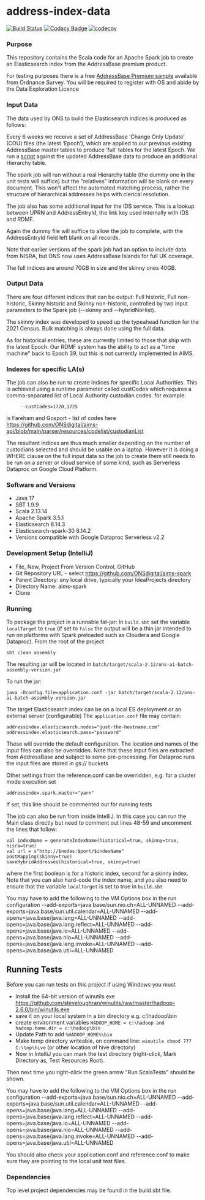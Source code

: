 # address-index-data 

[![Build Status](https://travis-ci.com/ONSdigital/address-index-data.svg?token=wrHpQMWmwL6kpsdmycnz&branch=develop)](https://travis-ci.com/ONSdigital/address-index-data)
[![Codacy Badge](https://api.codacy.com/project/badge/Grade/83c0fb7ca2e64567b0998848ca781a36)](https://www.codacy.com/app/Valtech-ONS/address-index-data?utm_source=github.com&amp;utm_medium=referral&amp;utm_content=ONSdigital/address-index-data&amp;utm_campaign=Badge_Grade)
[![codecov](https://codecov.io/gh/ONSdigital/address-index-data/branch/develop/graph/badge.svg)](https://codecov.io/gh/ONSdigital/address-index-data)



### Purpose

This repository contains the Scala code for an Apache Spark job to create an Elasticsearch index from the AddressBase premium product.

For testing purposes there is a free [AddressBase Premium sample](https://www.ordnancesurvey.co.uk/products/addressbase-premium/sample-data?assetid=29998369-99e4-4b0b-9efd-c2ab39c098ff) available from Ordnance Survey.
You will be required to register with OS and abide by the Data Exploration Licence

### Input Data

The data used by ONS to build the Elasticsearch indices is produced as follows:

Every 6 weeks we receive a set of AddressBase ‘Change Only Update’ (COU) files (the latest ‘Epoch’), which are applied to our previous existing AddressBase master tables to produce ‘full’ tables for the latest Epoch.
We run a <a href="dbscripts/hierarchy_script.sql">script</a> against the updated AddressBase data to produce an additional Hierarchy table. 

The spark job will run without a real Hierarchy table (the dummy one in the unit tests will suffice) but the "relatives" information will be blank on every document. This won't affect the automated matching process, rather the structure of hierarchical addresses helps with clerical resolution.

The job also has some additional input for the IDS service. This is a lookup between UPRN and AddressEntryId, the link key used internally with IDS and RDMF.

Again the dummy file will suffice to allow the job to complete, with the AddressEntryId field left blank on all records.

Note that earlier versions of the spark job had an option to include data from NISRA, but ONS now uses AddressBase Islands for full UK coverage.

The full indices are around 70GB in size and the skinny ones 40GB.

### Output Data

There are four different indices that can be output:
Full historic, Full non-historic, Skinny historic and Skinny non-historic, controlled by two input parameters to the Spark job (--skinny and --hybridNoHist).

The skinny index was developed to speed up the typeahead function for the 2021 Census. Bulk matching is always done using the full data.

As for historical entries, these are currently limited to those that ship with the latest Epoch. Our RDMF system has the ability to act as a "time machine" back to Epoch 39, but this is not currently implemented in AIMS.

### Indexes for specific LA(s)

The job can also be run to create indices for specific Local Authorities.
This is achieved using a runtime parameter called custCodes which requires a comma-separated list of Local Authority custodian codes.
for example:

         --custCodes=1720,1725

is Fareham and Gosport - list of codes here https://github.com/ONSdigital/aims-api/blob/main/parser/resources/codelist/custodianList

The resultant indices are thus much smaller depending on the number of custodians selected and should be usable on a laptop.
However it is doing a WHERE clause on the full input data so the job to create them still needs to be run on a server or cloud service of some kind, such as Serverless Dataproc on Google Cloud Platform.

### Software and Versions

* Java 17 
* SBT 1.9.9 
* Scala 2.13.14
* Apache Spark 3.5.1
* Elasticsearch 8.14.3
* Elasticsearch-spark-30 8.14.2
* Versions compatible with Google Dataproc Serverless v2.2

### Development Setup (IntelliJ)

* File, New, Project From Version Control, GitHub
* Git Repository URL - select https://github.com/ONSdigital/aims-spark
* Parent Directory: any local drive, typically your IdeaProjects directory
* Directory Name: aims-spark
* Clone

### Running

To package the project in a runnable fat-jar:
In `build.sbt` set the variable `localTarget` to `true` (if set to `false` the output will be a thin jar intended to run on platforms with Spark preloaded such as Cloudera and Google Dataproc).
From the root of the project

```shell
sbt clean assembly
```

The resulting jar will be located in `batch/target/scala-2.12/ons-ai-batch-assembly-version.jar`

To run the jar:

```shell
java -Dconfig.file=application.conf -jar batch/target/scala-2.12/ons-ai-batch-assembly-version.jar
```
The target Elasticsearch index can be on a local ES deployment or an external server (configurable)
The `application.conf` file may contain:

```
addressindex.elasticsearch.nodes="just-the-hostname.com"
addressindex.elasticsearch.pass="password"
```

These will override the default configuration. The location and names of the input files can also be overridden.
Note that these input files are extracted from AddressBase and subject to some pre-processing. For Dataproc runs the input files are stored in gs:// buckets

Other settings from the reference.conf can be overridden, e.g. for a cluster mode execution set
```
addressindex.spark.master="yarn"
```
If set, this line should be commented out for running tests

The job can also be run from inside IntelliJ. 
In this case you can run the Main class directly but need to comment out lines 48-59 and uncomment the lines that follow:
```
val indexName = generateIndexName(historical=true, skinny=true, nisra=true)
val url = s"http://$nodes:$port/$indexName"
postMapping(skinny=true)
saveHybridAddresses(historical=true, skinny=true)
```
where the first boolean is for a historic index, second for a skinny index. Note that you can also hard-code the index name, and you also need to ensure
that the variable `localTarget` is set to true in `build.sbt`

You may have to add the following to the VM Options box in the run configuration
--add-exports=java.base/sun.nio.ch=ALL-UNNAMED --add-exports=java.base/sun.util.calendar=ALL-UNNAMED --add-opens=java.base/java.lang=ALL-UNNAMED --add-opens=java.base/java.lang.reflect=ALL-UNNAMED --add-opens=java.base/java.io=ALL-UNNAMED --add-opens=java.base/java.nio=ALL-UNNAMED --add-opens=java.base/java.lang.invoke=ALL-UNNAMED --add-opens=java.base/java.util=ALL-UNNAMED


## Running Tests

Before you can run tests on this project if using Windows you must
  
  * Install the 64-bit version of winutils.exe https://github.com/steveloughran/winutils/raw/master/hadoop-2.6.0/bin/winutils.exe
  * save it on your local system in a bin directory e.g. c:\hadoop\bin
  * create environment variables ```HADOOP_HOME = c:\hadoop and hadoop.home.dir = c:\hadoop\bin```
  * Update Path to add ```%HADOOP_HOME%\bin```
  * Make temp directory writeable, on command line: ```winutils chmod 777 C:\tmp\hive``` (or other location of hive directory)
  * Now in IntelliJ you can mark the test directory (right-click, Mark Directory as, Test Resources Root).

Then next time you right-click the green arrow "Run ScalaTests" should be shown.

You may have to add the following to the VM Options box in the run configuration
--add-exports=java.base/sun.nio.ch=ALL-UNNAMED --add-exports=java.base/sun.util.calendar=ALL-UNNAMED --add-opens=java.base/java.lang=ALL-UNNAMED --add-opens=java.base/java.lang.reflect=ALL-UNNAMED --add-opens=java.base/java.io=ALL-UNNAMED --add-opens=java.base/java.nio=ALL-UNNAMED --add-opens=java.base/java.lang.invoke=ALL-UNNAMED --add-opens=java.base/java.util=ALL-UNNAMED

You should also check your application.conf and reference.conf to make sure they are pointing to the local unit test files.
### Dependencies

Top level project dependencies may be found in the build.sbt file.

